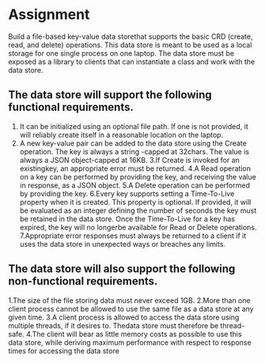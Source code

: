 # Assignment
Build a file-based key-value data storethat supports the basic CRD (create, read, and delete) operations. This data store is meant to be used as a local storage for one single process on one laptop. The data store must be exposed as a library to clients that can instantiate a class and work with the data store.

## The data store will support the following functional requirements.

1. It can be initialized using an optional file path. If one is not provided, it will reliably create itself in a reasonable location on the laptop.
2. A new key-value pair can be added to the data store using the Create operation. The key is always a string -capped at 32chars. The value is always a JSON object-capped at 16KB.
3.If Create is invoked for an existingkey, an appropriate error must be returned.
4.A Read operation on a key can be performed by providing the key, and receiving the value in response, as a JSON object.
5.A Delete operation can be performed by providing the key.
6.Every key supports setting a Time-To-Live property when it is created. This property is optional. If provided, it will be evaluated as an integer defining the number of seconds the key must be retained in the data store. Once the Time-To-Live for a key has expired, the key will no longerbe available for Read or Delete operations.
7.Appropriate error responses must always be returned to a client if it uses the data store in unexpected ways or breaches any limits.
## The data store will also support the following non-functional requirements.
1.The size of the file storing data must never exceed 1GB.
2.More than one client process cannot be allowed to use the same file as a data store at any given time.
3.A client process is allowed to access the data store using multiple threads, if it desires to. Thedata store must therefore be thread-safe.
4.The client will bear as little memory costs as possible to use this data store, while deriving maximum performance with respect to response times for accessing the data store
